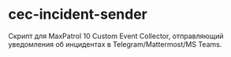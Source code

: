 # cec-incident-sender
Скрипт для MaxPatrol 10 Custom Event Collector, отправляющий уведомления об инцидентах в Telegram/Mattermost/MS Teams.
